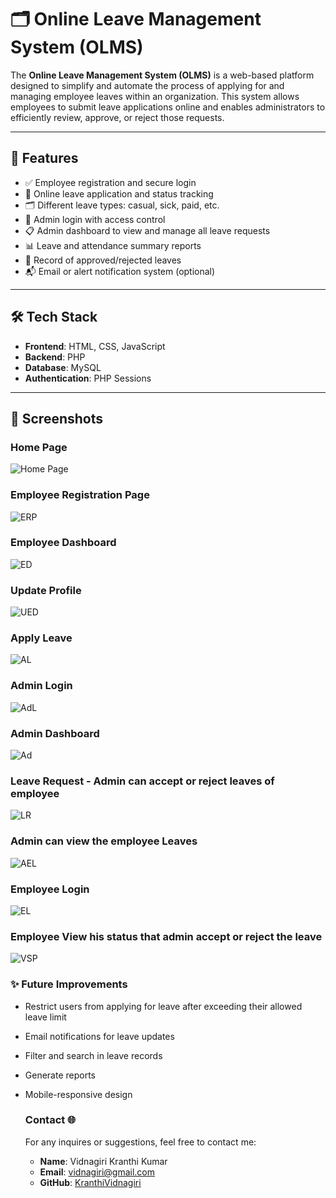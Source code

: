 # 🗂️ Online Leave Management System (OLMS)

The **Online Leave Management System (OLMS)** is a web-based platform designed to simplify and automate the process of applying for and managing employee leaves within an organization. This system allows employees to submit leave applications online and enables administrators to efficiently review, approve, or reject those requests.

---

## 🚀 Features

- ✅ Employee registration and secure login
- 📅 Online leave application and status tracking
- 🗂️ Different leave types: casual, sick, paid, etc.
- 🔐 Admin login with access control
- 📋 Admin dashboard to view and manage all leave requests
- 📊 Leave and attendance summary reports
- 📂 Record of approved/rejected leaves
- 📬 Email or alert notification system (optional)

---

## 🛠️ Tech Stack

- **Frontend**: HTML, CSS, JavaScript  
- **Backend**: PHP  
- **Database**: MySQL  
- **Authentication**: PHP Sessions  

---

## 📸 Screenshots

### Home Page
![Home Page](https://github.com/KranthiVidnagiri/OLMS/blob/main/ScreenShots/Screenshot%202025-06-04%20140028.png)


### Employee Registration Page
![ERP](https://github.com/KranthiVidnagiri/OLMS/blob/main/ScreenShots/Screenshot%20(61).png)


### Employee Dashboard
![ED](https://github.com/KranthiVidnagiri/OLMS/blob/main/ScreenShots/Screenshot%202025-06-04%20140744.png)


### Update Profile
![UED](https://github.com/KranthiVidnagiri/OLMS/blob/main/ScreenShots/Screenshot%202025-06-04%20140816.png)


### Apply Leave
![AL](https://github.com/KranthiVidnagiri/OLMS/blob/main/ScreenShots/Screenshot%202025-06-04%20140838.png)


### Admin Login 
![AdL](https://github.com/KranthiVidnagiri/OLMS/blob/main/ScreenShots/Screenshot%20(55).png)


### Admin Dashboard
![Ad](https://github.com/KranthiVidnagiri/OLMS/blob/main/ScreenShots/Screenshot%202025-06-04%20135555.png)


###  Leave Request - Admin can accept or reject leaves of employee
![LR](https://github.com/KranthiVidnagiri/OLMS/blob/main/ScreenShots/Screenshot%20(52).png)


### Admin can view the employee Leaves
![AEL](https://github.com/KranthiVidnagiri/OLMS/blob/main/ScreenShots/Screenshot%20(53).png)


### Employee Login
![EL](https://github.com/KranthiVidnagiri/OLMS/blob/main/ScreenShots/Screenshot%202025-06-04%20140052.png)


### Employee View his status that admin accept or reject the leave
![VSP](https://github.com/KranthiVidnagiri/OLMS/blob/main/ScreenShots/Screenshot%20(54).png)


### ✨ Future Improvements
- Restrict users from applying for leave after exceeding their allowed leave limit
- Email notifications for leave updates
- Filter and search in leave records
- Generate reports
- Mobile-responsive design


  ### Contact 🌐
  For any inquires or suggestions, feel free to contact me:
  - **Name**: Vidnagiri Kranthi Kumar
  - **Email**: [vidnagiri@gmail.com](mailto:vidnagiri@gmail.com)
  - **GitHub**: [KranthiVidnagiri](https://github.com/KranthiVidnagiri)
